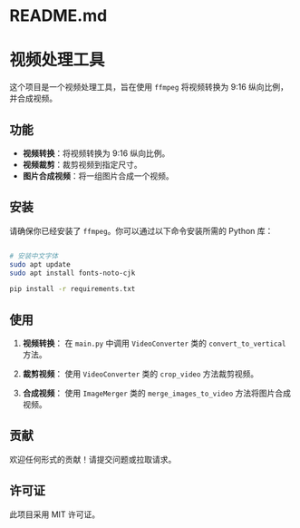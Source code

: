 # README.md

# 视频处理工具

这个项目是一个视频处理工具，旨在使用 `ffmpeg` 将视频转换为 9:16 纵向比例，并合成视频。

## 功能

- **视频转换**：将视频转换为 9:16 纵向比例。
- **视频裁剪**：裁剪视频到指定尺寸。
- **图片合成视频**：将一组图片合成一个视频。

## 安装

请确保你已经安装了 `ffmpeg`。你可以通过以下命令安装所需的 Python 库：

```bash

# 安装中文字体
sudo apt update
sudo apt install fonts-noto-cjk

pip install -r requirements.txt
```

## 使用

1. **视频转换**：
   在 `main.py` 中调用 `VideoConverter` 类的 `convert_to_vertical` 方法。

2. **裁剪视频**：
   使用 `VideoConverter` 类的 `crop_video` 方法裁剪视频。

3. **合成视频**：
   使用 `ImageMerger` 类的 `merge_images_to_video` 方法将图片合成视频。

## 贡献

欢迎任何形式的贡献！请提交问题或拉取请求。

## 许可证

此项目采用 MIT 许可证。
